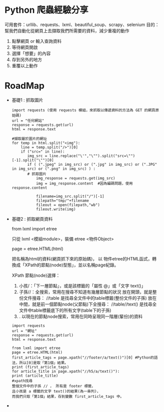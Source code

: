 # Python 爬蟲經驗分享
可用套件：urllib、requests、lxml、beautiful_soup、scrapy、selenium
目的：
幫我們自動化從網頁上去擷取我們所需要的資料，減少重複的動作
1. 點擊網頁 or 輸入查詢資料
2. 等待網頁開啟
3. 選擇「想要」的內容
4. 存到另外的地方
5. 重覆以上動作

# RoadMap
- 基礎1 : 抓取圖片

      import requests (使用 requests 模組，來抓取以傳遞資料的方法為 GET 的網頁原始碼)
      url = "任何網站"
      response = requests.get(url)
      html = response.text

      #擷取屬於圖片的網址
      for temp in html.split("<img"): 
          line = temp.split("/>")[0]
          if ("src=" in line):
             img_src = line.replace("\'","\"").split("src=\"")[-1].split("\"")[0]
             if ( (".jpeg" in img_src) or (".jpg" in img_src) or (".JPG" in img_src) or (".png" in img_src) ) :
             # 抓取圖片
                 img_response = requests.get(img_src)
                 img = img_response.content  #因為編碼問題，使用response.content
            
                 filename=img_src.split("/")[-1]
                 filepath="tmp/"+filename
                 fileout = open(filepath,"wb")
                 fileout.write(img)
- 基礎2 : 抓取網頁資料

    from lxml import etree 
    
    只從 lxml <模組module>，裝備 etree <物件Object>
    
    page = etree.HTML(html)
    
    把名稱為html的資料(網頁抓下來的原始碼)，
    以 物件etree的HTML函式，轉換成「XPath的節點(node)型態」，並以名稱page紀錄。
    
    XPath 節點(node)選擇：
    
     1. 小孩/：「下一層節點」，或是該標籤的「屬性 @」或「文字 text()」
     2. 子孫//：全搜索，常用在搜尋不知道有幾層節點的狀況
            放在開頭，就是整份文件搜尋：
                  //table 是找尋全文件中的table標籤(整份文件的子孫)
            放在中間，就是前一個節點node(父節點)下全搜尋：
                  //table//text() 是找尋全文件中table標籤底下的所有文字(table下的子孫)
     3. . 以現在的節點node搜索，常用在同時呈現同一階層(輩份)的資料
    

      import requests
      url = "網址"
      response = requests.get(url)
      html = response.text
      
      from lxml import etree
      page = etree.HTML(html)
      first_article_tags = page.xpath("//footer/a/text()")[0] #Python的語法，所以[0]是取「第1個」結果。
      print (first_article_tags)
      for article_title in page.xpath("//h5/a/text()"):
      print (article_title)
      #xpath找尋
      整個文件中的子孫 // ， 所有是 footer 標籤，
      且小孩是 a 標籤的文字 text()的結果(為一串列)，
      而我們只取「第1個」結果，存到變數 first_article_tags 中。
-
